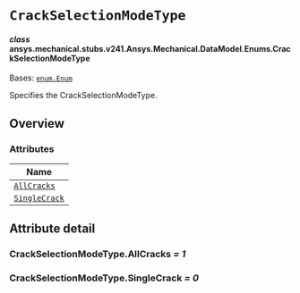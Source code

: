 # `CrackSelectionModeType`



#### *class* ansys.mechanical.stubs.v241.Ansys.Mechanical.DataModel.Enums.CrackSelectionModeType

Bases: [`enum.Enum`](https://docs.python.org/3/library/enum.html#enum.Enum)

Specifies the CrackSelectionModeType.

<!-- !! processed by numpydoc !! -->

<a id="overview"></a>

## Overview

### Attributes

| Name |
| ------------------------------------------------------------------------------------------------------------------------------------ |
| [`AllCracks`](../../../../../v242/Ansys/Mechanical/DataModel/Enums/CrackSelectionModeType.md#CrackSelectionModeType.AllCracks) |
| [`SingleCrack`](../../../../../v242/Ansys/Mechanical/DataModel/Enums/CrackSelectionModeType.md#CrackSelectionModeType.SingleCrack) |

<a id="attribute-detail"></a>

## Attribute detail

<a id="CrackSelectionModeType.AllCracks"></a>

### CrackSelectionModeType.AllCracks *= 1*

<a id="CrackSelectionModeType.SingleCrack"></a>

### CrackSelectionModeType.SingleCrack *= 0*


